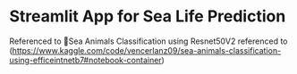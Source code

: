 # Streamlit App for Sea Life Prediction

Referenced to 🐙Sea Animals Classification using Resnet50V2 referenced to (https://www.kaggle.com/code/vencerlanz09/sea-animals-classification-using-efficeintnetb7#notebook-container)
